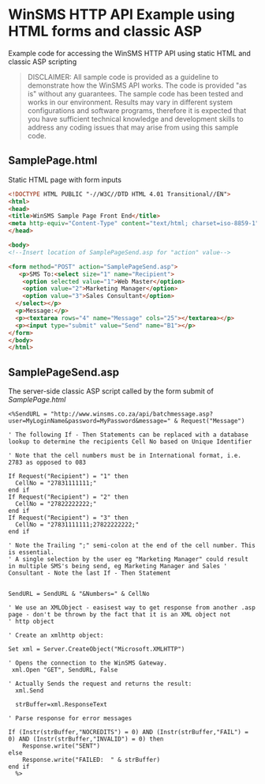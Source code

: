 # WinSMS HTTP API Example using HTML forms and classic ASP
Example code for accessing the WinSMS HTTP API using static HTML and classic ASP scripting

> DISCLAIMER: All sample code is provided as a guideline to demonstrate how the WinSMS API works. The code is provided "as is" without any guarantees. The sample code has been tested and works in our environment. Results may vary in different system configurations and software programs, therefore it is expected that you have sufficient technical knowledge and development skills to address any coding issues that may arise from using this sample code.

## SamplePage.html
Static HTML page with form inputs

```html
<!DOCTYPE HTML PUBLIC "-//W3C//DTD HTML 4.01 Transitional//EN">
<html>
<head>
<title>WinSMS Sample Page Front End</title>
<meta http-equiv="Content-Type" content="text/html; charset=iso-8859-1">
</head>

<body>
<!--Insert location of SamplePageSend.asp for "action" value-->

<form method="POST" action="SamplePageSend.asp">
   <p>SMS To:<select size="1" name="Recipient">
    <option selected value="1">Web Master</option>
    <option value="2">Marketing Manager</option>
    <option value="3">Sales Consultant</option>
  </select></p>
  <p>Message:</p>
  <p><textarea rows="4" name="Message" cols="25"></textarea></p>
  <p><input type="submit" value="Send" name="B1"></p>
</form>
</body>
</html>
```

## SamplePageSend.asp
The server-side classic ASP script called by the form submit of *SamplePage.html*
```vbscript
<%SendURL = "http://www.winsms.co.za/api/batchmessage.asp?user=MyLoginName&password=MyPassword&message=" & Request("Message")

' The following If - Then Statements can be replaced with a database lookup to determine the recipients Cell No based on Unique Identifier

' Note that the cell numbers must be in International format, i.e. 2783 as opposed to 083

If Request("Recipient") = "1" then
  CellNo = "27831111111;" 
end if 
If Request("Recipient") = "2" then
  CellNo = "27822222222;" 
end if 
If Request("Recipient") = "3" then
  CellNo = "27831111111;27822222222;" 
end if 

' Note the Trailing ";" semi-colon at the end of the cell number. This is essential.
' A single selection by the user eg "Marketing Manager" could result in multiple SMS's being send, eg Marketing Manager and Sales ' Consultant - Note the last If - Then Statement 


SendURL = SendURL & "&Numbers=" & CellNo

' We use an XMLObject - easisest way to get response from another .asp page - don't be thrown by the fact that it is an XML object not
' http object

' Create an xmlhttp object:

Set xml = Server.CreateObject("Microsoft.XMLHTTP")

' Opens the connection to the WinSMS Gateway.
 xml.Open "GET", SendURL, False 

' Actually Sends the request and returns the result:
  xml.Send

  strBuffer=xml.ResponseText

' Parse response for error messages

If (Instr(strBuffer,"NOCREDITS") = 0) AND (Instr(strBuffer,"FAIL") = 0) AND (Instr(strBuffer,"INVALID") = 0) then
    Response.write("SENT")
else
    Response.write("FAILED:  " & strBuffer)
end if
  %>
```
